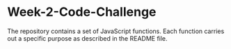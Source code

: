 # Week-2-Code-Challenge
The repository contains a set of JavaScript functions. Each function carries out a specific purpose as described in the README file.
